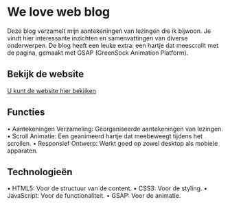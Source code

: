 # We love web blog 
Deze blog verzamelt mijn aantekeningen van lezingen die ik bijwoon. Je vindt hier interessante inzichten en samenvattingen van diverse onderwerpen. De blog heeft een leuke extra: een hartje dat meescrollt met de pagina, gemaakt met GSAP (GreenSock Animation Platform).

## Bekijk de website
<a href="https://we-love-web-blog.onrender.com/">U kunt de website hier bekijken</a>

## Functies
  •	Aantekeningen Verzameling: Georganiseerde aantekeningen van lezingen.
	•	Scroll Animatie: Een geanimeerd hartje dat meebeweegt tijdens het scrollen.
	•	Responsief Ontwerp: Werkt goed op zowel desktop als mobiele apparaten.

## Technologieën
  •	HTML5: Voor de structuur van de content.
	•	CSS3: Voor de styling.
	•	JavaScript: Voor de functionaliteit.
	•	GSAP: Voor de animatie.
